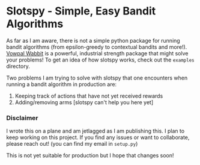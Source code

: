 # Slotspy - Simple, Easy Bandit Algorithms

As far as I am aware, there is not a simple python package for running bandit algorithms (from epsilon-greedy to contextual bandits and more!). [Vowpal Wabbit](https://vowpalwabbit.org/) is a powerful, industrial strength package that might solve your problems! To get an idea of how slotspy works, check out the `examples` directory.

Two problems I am trying to solve with slotspy that one encounters when running a bandit algorithm in production are:

 1. Keeping track of actions that have not yet received rewards
 2. Adding/removing arms [slotspy can't help you here yet]


### Disclaimer
I wrote this on a plane and am jetlagged as I am publishing this. I plan to keep working on this project. If you find any issues or want to collaborate, please reach out! (you can find my email in `setup.py`)

This is not yet suitable for production but I hope that changes soon!

